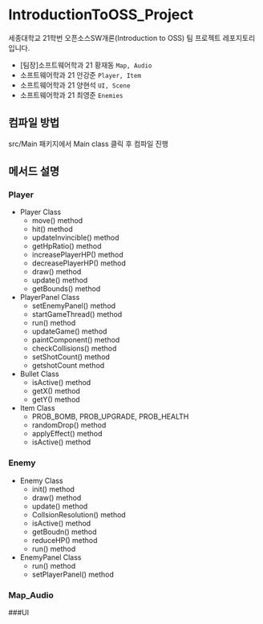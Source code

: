 # IntroductionToOSS_Project
세종대학교 21학번 오픈소스SW개론(Introduction to OSS) 팀 프로젝트 레포지토리입니다.

- [팀장]소프트웨어학과 21 황재동 `Map, Audio` 
- 소프트웨어학과 21 안강준 `Player, Item`
- 소프트웨어학과 21 양현석 `UI, Scene`
- 소프트웨어학과 21 최영준 `Enemies`

## 컴파일 방법
src/Main 패키지에서 Main class 클릭 후 컴파일 진행

## 메서드 설명
### Player
- Player Class
  - move() method
  - hit() method
  - updateInvincible() method
  - getHpRatio() method
  - increasePlayerHP() method
  - decreasePlayerHP() method
  - draw() method
  - update() method
  - getBounds() method
- PlayerPanel Class
  - setEnemyPanel() method
  - startGameThread() method
  - run() method
  - updateGame() method
  - paintComponent() method
  - checkCollisions() method
  - setShotCount() method
  - getshotCount method
- Bullet Class
  - isActive()  method
  - getX() method
  - getY() method
- Item Class
  - PROB_BOMB, PROB_UPGRADE, PROB_HEALTH
  - randomDrop() method
  - applyEffect()  method
  - isActive() method
### Enemy
- Enemy Class
  - init() method
  - draw() method
  - update() method
  - CollsionResolution() method
  - isActive() method
  - getBoudn() method
  - reduceHP() method
  - run() method
- EnemyPanel Class
  - run() method
  - setPlayerPanel() method
### Map_Audio
###UI
